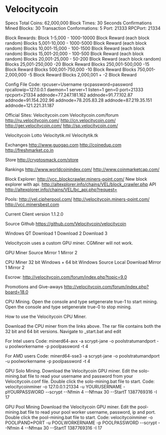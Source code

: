 Velocitycoin
==============

Specs
Total Coins: 62,000,000
Block Times: 30 Seconds
Confirmations Mined Blocks: 30
Transaction Conformations: 5
Port: 21333
RPCPort: 21334


Block Rewards:
Block 1-5,000 - 1000-10000 Block Reward (each block random)
Blocks 5,001-10,000 - 1000-5000 Block Reward (each block random)
Blocks 10,001-15,000 - 100-1500 Block Reward (each block random)
Blocks 15,001-20,000  - 100-500 Block Reward (each block random)
Blocks 20,001-25,000 - 50-200 Block Reward (each block random)
Blocks 25,001-250,000 -20 Block Reward 
Blocks 250,001-500,000 -15 Block Reward
Blocks 500,001-750,000  -10 Block Reward
Blocks 750,001-2,000,000 -5 Block Reward
Blocks 2,000,001 + -2 Block Reward
 
Config File
Code:
rpcuser=Username
rpcpassword=password
rpcallowip=127.0.0.1
daemon=1
server=1
listen=1
gen=0
port=21333
rpcport=21334
addnode=77.247.181.162
addnode=91.77.102.87
addnode=91.154.202.96
addnode=78.205.83.28
addnode=87.219.35.151
addnode=121.221.31.187

Official Sites:
Velocitycoin.com
Velocitycoin.com/forum
http://ru.velocitycoin.com/
http://cn.velocitycoin.com/
http://ger.velocitycoin.com/
http://sp.velocitycoin.com/

Velocitycoin Lotto
Velocitytik.ml
Velocitytik.tk

Exchanges
http://www.guogao.com
http://coinedup.com
http://freshmarket.co.in

Store
http://cryptosmack.com/store

Rankings
http://www.worldcoinindex.com/
http://www.coinmarketcap.com/

Block Explorer:
http://vcc_blockcrawler.miners-point.com/
New block explorer with api.
http://altexplorer.info/chains/VEL/block_crawler.php
API http://altexplorer.info/chains/VEL/bc_api.php?request=


Pools:
http://vel.cipherpool.com/
http://velocitycoin.miners-point.com/
http://vcc.minersbest.com


Current Client version 1.1.2.0

Source
Github
https://github.com/Velocitycoin/velocitycoin

Windows QT
Download 1
Download 2
Download 3

Velocitycoin uses a custom GPU miner. CGMiner will not work.

GPU Miner
Source
Mirror 1
Mirror 2

CPU Miner
32 bit Windows + 64 bit Windows
Source
Local Download
Mirror 1 
Mirror 2

Escrow:
http://velocitycoin.com/forum/index.php?topic=9.0

Promotions and Give-aways
http://velocitycoin.com/forum/index.php?board=18.0

CPU Mining.
Open the console and type setgenerate true-1 to start mining. Open the console and type setgenerate true-0 to stop mining. 

How to use the Velocitycoin CPU Miner.

Download the CPU miner from the links above. The rar file contains both the 32 bit and 64 bit versions.
Navigate to _start.bat and edit

For Intel users
Code:
minerd64-avx -a scrypt-jane -o poolstratumandport  -u poolworkername -p poolpassword -t 4

For AMD users
Code:
minerd64-sse3 -a scrypt-jane -o poolstratumandport  -u poolworkername -p poolpassword -t 4

GPU Solo Mining.
Download the Velocitycoin GPU miner. Edit the solo-mining.bat file to read your username and password from your Velocitycoin.conf file. Double click the solo-mining.bat file to start.
Code:
velocitycoinminer -o 127.0.0.1:21334 -u YOURUSERNAME -pYOURPASSWORD --scrypt --Nfmin 4 --Nfmax 30 --StartT 1387769316 -I 17

GPU Pool Mining
Download the Velocitycoin GPU miner. Edit the pool-mining.bat file to read your pool worker username, password, ip and port.  Double click the pool-mining.bat file to start.
Code:
velocitycoinminer -o POOL*IP*AND*PORT -u POOLWORKERNAME -p POOLPASSWORD --scrypt --Nfmin 4 --Nfmax 30 --StartT 1387769316 -I 17

